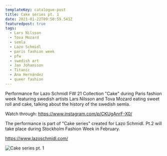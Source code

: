```yaml
---
templateKey: catalogue-post
title: Cake series pt. 1
date: 2021-01-22T09:50:59.541Z
featuredpost: true
tags:
  - Lars Nilsson
  - Tova Mozard
  - semla
  - Lazo Schmidl
  - paris fashion week
  - pfw
  - swedish art
  - Jan Johansson
  - Titanic
  - Ana Hernández
  - queer fashion
---
```

Performance for Lazo Schmidl FW 21 Collection "Cake" during Paris fashion week featuring swedish artists Lars Nilsson and Tova Mozard eating sweet roll and cake, talking about the history of the swedish semla.

Watch through: <https://www.instagram.com/p/CKUgAnrF-X0/>

The performance is part of "Cake series" created for Lazo Schmidl. Pt.2 will take place during Stockholm Fashion Week in February.

<https://www.lazoschmidl.com/>

![](/img/img_7115.jpg "Cake series pt. 1")